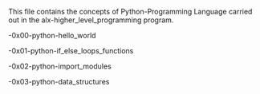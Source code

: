 This file contains the concepts of Python-Programming Language
carried out in the alx-higher_level_programming program.

-0x00-python-hello_world

-0x01-python-if_else_loops_functions

-0x02-python-import_modules

-0x03-python-data_structures